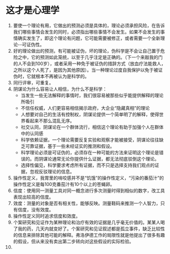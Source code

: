 # 这才是心理学

1. 要使一个理论有用，它做出的预测必须是具体的，理论必须承担风险，在告诉我们哪些事情会发生的同时，必须指出哪些事情不会发生。如果不会发生的事情确实发生了，即这个理论有问题，它可能需要被修正，或者需要一个全新理论--可证伪性。
2. 好的理论做出的预测，有可能被证伪，坏的理论，伪科学是不会让自己置于危险之中，它的预测如此笼统，以至于几乎注定是正确的。（下一个来敲我的门的人不会到100岁），或者采用一种免于被证伪的措辞方式（放血疗法能救人，之所以这个人死了，是因为其他原因）。当一种理论过度自我保护以免于被证伪时，它就根本不再被认为是科学的。
3. 同行评审，可重复。
4. 阴谋论为什么容易让人相信，为什么不是科学：
    - 当发生一些无法解释的事情时，我们很容易被那些似乎能提供解释的理论所吸引
    - 不信任权威，人们更容易相信揭示政府，大企业“隐藏真相”的理论
    - 人想要对自己的生活有控制权，阴谋论提供一个简单明了的解释，使得世界看起来不那么混乱无序。
    - 社交认同，阴谋论在一个群体流行，相信这个理论有助于加强个人在群体中的认同感
    - 科学依赖证据，一个理论需要反复实验和观察才能被接受，阴谋论往往缺乏可靠证据，基于一些未经证实的推测和假设。
    - 科学理论必须是可证伪的，必须存在一种可能的方法来证明这个理论是错误的。而阴谋论通常无论你提供什么证据，都无法彻底驳倒这个理论。
    - 选择性偏见，科学要求考虑所有证据，而不只是选择支持我们观点的证据，忽视反驳理论的信息。
5. 操作性定义，我胃里的啃咬感并不是“饥饿”的操作性定义，“污染的番茄汁”的操作性定义是每100克番茄汁有10个以上的苍蝇卵。
6. 信度：使用同一测量工具对同一概念进行多次测量时得到相似的数字，改工具表现出较高的信度。
7. 效度：测量的对象是否有相关性，能够反映。测量鞋码来推测一个人智力，只有信度，没有效度。
8. 操作性定义同时追求信度和效度。
9. 个案研究和见证作为某种理论和治疗有效的证据是几乎毫无价值的。某某人喝了我的药，几天内就变好了。个案研究和见证叙述都是孤立事件，缺乏比较性的信息来排除其他可能的解释。弗洛伊德工作的局限性就是他提出了很多有趣的假设，但从来没有卖出第二步转向对这些假设的实际检验。
10. 
